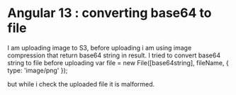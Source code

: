 
# Angular 13 : converting base64 to file

I am uploading image to S3, before uploading i am using image compression that return base64 string in result. I tried to convert base64 string to file before uploading
var file = new File([base64string], fileName, { type: 'image/png' });

but while i check the uploaded file it is malformed.

        